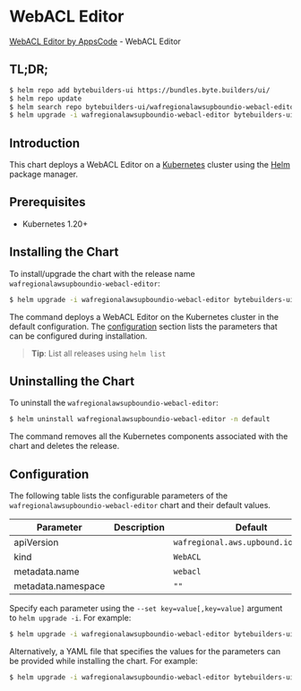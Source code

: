 # WebACL Editor

[WebACL Editor by AppsCode](https://byte.builders) - WebACL Editor

## TL;DR;

```bash
$ helm repo add bytebuilders-ui https://bundles.byte.builders/ui/
$ helm repo update
$ helm search repo bytebuilders-ui/wafregionalawsupboundio-webacl-editor --version=v0.4.18
$ helm upgrade -i wafregionalawsupboundio-webacl-editor bytebuilders-ui/wafregionalawsupboundio-webacl-editor -n default --create-namespace --version=v0.4.18
```

## Introduction

This chart deploys a WebACL Editor on a [Kubernetes](http://kubernetes.io) cluster using the [Helm](https://helm.sh) package manager.

## Prerequisites

- Kubernetes 1.20+

## Installing the Chart

To install/upgrade the chart with the release name `wafregionalawsupboundio-webacl-editor`:

```bash
$ helm upgrade -i wafregionalawsupboundio-webacl-editor bytebuilders-ui/wafregionalawsupboundio-webacl-editor -n default --create-namespace --version=v0.4.18
```

The command deploys a WebACL Editor on the Kubernetes cluster in the default configuration. The [configuration](#configuration) section lists the parameters that can be configured during installation.

> **Tip**: List all releases using `helm list`

## Uninstalling the Chart

To uninstall the `wafregionalawsupboundio-webacl-editor`:

```bash
$ helm uninstall wafregionalawsupboundio-webacl-editor -n default
```

The command removes all the Kubernetes components associated with the chart and deletes the release.

## Configuration

The following table lists the configurable parameters of the `wafregionalawsupboundio-webacl-editor` chart and their default values.

|     Parameter      | Description |                     Default                     |
|--------------------|-------------|-------------------------------------------------|
| apiVersion         |             | <code>wafregional.aws.upbound.io/v1beta1</code> |
| kind               |             | <code>WebACL</code>                             |
| metadata.name      |             | <code>webacl</code>                             |
| metadata.namespace |             | <code>""</code>                                 |


Specify each parameter using the `--set key=value[,key=value]` argument to `helm upgrade -i`. For example:

```bash
$ helm upgrade -i wafregionalawsupboundio-webacl-editor bytebuilders-ui/wafregionalawsupboundio-webacl-editor -n default --create-namespace --version=v0.4.18 --set apiVersion=wafregional.aws.upbound.io/v1beta1
```

Alternatively, a YAML file that specifies the values for the parameters can be provided while
installing the chart. For example:

```bash
$ helm upgrade -i wafregionalawsupboundio-webacl-editor bytebuilders-ui/wafregionalawsupboundio-webacl-editor -n default --create-namespace --version=v0.4.18 --values values.yaml
```
